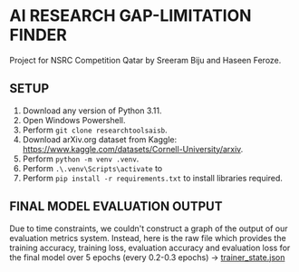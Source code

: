 # AI RESEARCH GAP-LIMITATION FINDER
Project for NSRC Competition Qatar by Sreeram Biju and Haseen Feroze.
## SETUP
1. Download any version of Python 3.11.
2. Open Windows Powershell.
3. Perform `git clone researchtoolsaisb`.
4. Download arXiv.org dataset from Kaggle: https://www.kaggle.com/datasets/Cornell-University/arxiv.
5. Perform `python -m venv .venv`.
6. Perform `.\.venv\Scripts\activate` to 
7. Perform `pip install -r requirements.txt` to install libraries required.

## FINAL MODEL EVALUATION OUTPUT
Due to time constraints, we couldn't construct a graph of the output of our evaluation metrics system. Instead, here is the raw file which provides the training accuracy, training loss, evaluation accuracy and evaluation loss for the final model over 5 epochs (every 0.2-0.3 epochs) -> [trainer_state.json](models/final%20model/trainer_state.json)
